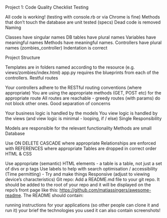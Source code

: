 Project 1: Code Quality Checklist
Testing

All code is working! (testing with console.rb or via Chrome is fine)
Methods that don’t touch the database are unit tested (specs)
Dead code is removed
Naming

Classes have singular names
DB tables have plural names
Variables have meaningful names
Methods have meaningful names.
Controllers have plural names (zombies_controller)
Indentation is correct

Project Structure

Templates are in folders named according to the resource (e.g. views/zombies/index.html)
app.py requires the blueprints from each of the controllers.
Restful routes

Your controllers adhere to the RESTful routing conventions (where appropriate)
You are using the appropriate methods (GET, POST etc) for the appropriate route
All routes are reachable - greedy routes (with params) do not block other ones.
Good separation of concerns

Your business logic is handled by the models
You view logic is handled by the views (and view logic is minimal - looping, if / else)
Single Responsibility

Models are responsible for the relevant functionality
Methods are small
Database

Use ON DELETE CASCADE where appropriate
Relationships are enforced with REFERENCES where appropriate
Tables are dropped in correct order
HTML & CSS

Use appropriate (semantic) HTML elements - a table is a table, not just a set of divs or p tags
Use labels to help with search optimisation / accessibility
(Time permitting) - Try and make things Responsive (adjust to viewing device’s characteristics)
Git repo: Add a README.md file to your git repo. It should be added to the root of your repo and it will be displayed on the repo’s front page like this: https://github.com/matiassingers/awesome-readme. The README should contain:

running instructions for your applications (so other people can clone it and run it)
your brief
the technologies you used
it can also contain screenshots!
